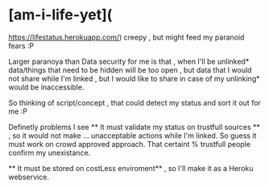 # [am-i-life-yet](
https://lifestatus.herokuapp.com/)
creepy , but might feed my paranoid fears :P

Larger paranoya than Data security for me is that , when I'll be unlinked* data/things that need to be hidden will be too open , but data that I would not share while I'm linked , but I would like to share in case of my unlinking* would be inaccessible. 

So thinking of script/concept , that could detect my status and sort it out for me :P

Definetly problems I see 
** It must validate my status on trustfull sources ** , so it would not make ... unacceptable actions while I'm linked. So guess it must work on crowd approved approach. That certaint % trustfull people confirm my unexistance.

** It must be stored on costLess enviroment** , so I'll make it as a Heroku webservice.
